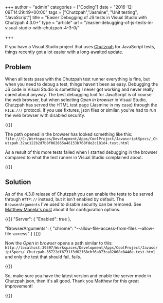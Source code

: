 +++
author = "admin"
categories = ["Coding"]
date = "2016-12-09T14:29:49+00:00"
tags = ["Chutzpah","Jasmine", "Unit testing", "JavaScript"]
title = "Easier Debugging of JS tests in Visual Studio with Chutzpah 4.3.0+"
type = "article"
url = "/easier-debugging-of-js-tests-in-visual-studio-with-chutzpah-4-3-0/"

+++

If you have a Visual Studio project that uses [Chutzpah][1] for JavaScript tests, things recently got a lot easier with a long-awaited update.

## Problem

When all tests pass with the Chutzpah test runner everything is fine, but when you need to debug a test, things haven't been as easy. Debugging the JS code in Visual Studio is something I never got working and never really cared about anyway. The best debugging tool for JavaScript is of course the web browser, but when selecting _Open in browser_ in Visual Studio, Chutzpah has served the HTML test page (Jasmine in my case) through the `FILE:///` protocol. If you use fixtures, json files or similar, you've had to run the web browser with disabled security.

{{<post-image image="chutzpah-open-in-browser.png" borderless="true" />}}

The path opened in the browser has looked something like this: `file:///C:/Workspaces/Development/Apps/CoolProject/JavascriptSpecs/_Chutzpah.32ac122b2d7b8f062865a46153b768fde2c181d4.test.html`

As a result of this more tests failed when I started debugging in the browser compared to what the test runner in Visual Studio complained about.

{{<post-image image="Chutzpah-running-over-file-protocol.png" borderless="true" />}}

## Solution

As of the 4.3.0 release of Chutzpah you can enable the tests to be served through `HTTP://` instead, but it isn't enabled by default. The `BrowserArguments` I've used to disable security can be removed. See [Matthew Manela's post][2] about it for configuration options.

{{<highlight json>}}
"Server": {
  "Enabled": true
},

"BrowserArguments": { 
  "chrome": "--allow-file-access-from-files --allow-file-access"
}
{{</highlight>}}

Now the _Open in browser_ opens a path similar to this: `http://localhost:39597/Workspaces/Development/Apps/CoolProject/JavascriptSpecs/_Chutzpah.35722df6731f3d62f68cbf6a873ca82068c8446e.test.html` and only the test that should fail, fails.

{{<post-image image="Chutzpah-running-over-http-protocol-one-error.png" borderless="true" />}}

So, make sure you have the latest version and enable the server mode in Chutzpah.json, then it's all good. Thank you Matthew for this great improvement!

{{<post-image image="Chutzpah-test-adapter-version.png" borderless="true" />}}

 [1]: https://github.com/mmanela/chutzpah/releases
 [2]: http://matthewmanela.com/blog/chutzpah-4-3-0-web-server-mode